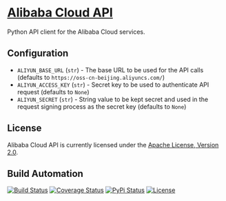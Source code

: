 # [Alibaba Cloud API](http://aliyun-api.hive.pt)

Python API client for the Alibaba Cloud services.

## Configuration

* `ALIYUN_BASE_URL` (`str`) - The base URL to be used for the API calls (defaults to `https://oss-cn-beijing.aliyuncs.com/`)
* `ALIYUN_ACCESS_KEY` (`str`) - Secret key to be used to authenticate API request (defaults to `None`)
* `ALIYUN_SECRET` (`str`) - String value to be kept secret and used in the request signing process as the secret key (defaults to `None`)

## License

Alibaba Cloud API is currently licensed under the [Apache License, Version 2.0](http://www.apache.org/licenses/).

## Build Automation

[![Build Status](https://travis-ci.org/hivesolutions/aliyun_api.svg?branch=master)](https://travis-ci.org/hivesolutions/aliyun_api)
[![Coverage Status](https://coveralls.io/repos/hivesolutions/aliyun_api/badge.svg?branch=master)](https://coveralls.io/r/hivesolutions/aliyun_api?branch=master)
[![PyPi Status](https://img.shields.io/pypi/v/aliyun_api.svg)](https://pypi.python.org/pypi/aliyun_api)
[![License](https://img.shields.io/badge/license-Apache%202.0-blue.svg)](https://www.apache.org/licenses/)
